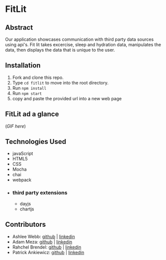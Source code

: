 # FitLit 
## Abstract
Our application showcases communication with third party data sources using api's. Fit lit takes excercise, sleep and hydration data, manipulates the data, then displays the data that is unique to the user.
## Installation
1. Fork and clone this repo.
2. Type `cd fitlit` to move into the root directory.
3. Run `npm install`
4. Run `npm start`
5. copy and paste the provided url into a new web page
## FitLit ad a glance
(*GIF here*)
## Technologies Used
- javaScript
- HTML5
- CSS
- Mocha
- chai
- webpack
- ### third party extensions
  - dayjs
  - chartjs
## Contributors 
- Ashlee Webb: [github](https://github.com/AshleeAWebb) | [linkedin](https://www.linkedin.com/in/ashlee-webb-0b592199/)
- Adam Meza: [github](https://github.com/Adam-Meza) | [linkedin](https://www.linkedin.com/in/adam-meza/)
- Rahchel Brendel: [github](https://github.com/brendel-r) | [linkedin](https://www.linkedin.com/in/rachel-brendel-bb9673197/)
- Patrick Ankiewicz: [github](https://github.com/Pma913) | [linkedin](https://www.linkedin.com/in/patrick-ankiewicz/)
